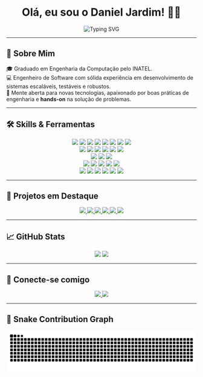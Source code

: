<h1 align="center">Olá, eu sou o Daniel Jardim! 👨‍💻</h1>

<p align="center">
  <img src="https://readme-typing-svg.herokuapp.com?color=F7F7F7&center=true&vCenter=true&lines=Software+Engineer;Backend+Developer;Problem+Solver;Lifelong+Learner" alt="Typing SVG" />
</p>

---

## 🚀 Sobre Mim

🎓 Graduado em Engenharia da Computação pelo INATEL.  
💻 Engenheiro de Software com sólida experiência em desenvolvimento de sistemas escaláveis, testáveis e robustos.  
🧩 Mente aberta para novas tecnologias, apaixonado por boas práticas de engenharia e **hands-on** na solução de problemas.

---

## 🛠️ Skills & Ferramentas

<div align="center">
  
  <!-- Linguagens -->
  <img src="https://img.shields.io/badge/JavaScript-F7DF1E?style=for-the-badge&logo=javascript&logoColor=black" />
  <img src="https://img.shields.io/badge/TypeScript-3178C6?style=for-the-badge&logo=typescript&logoColor=white" />
  <img src="https://img.shields.io/badge/Java-007396?style=for-the-badge&logo=java&logoColor=white" />
  <img src="https://img.shields.io/badge/C-00599C?style=for-the-badge&logo=c&logoColor=white" />
  <img src="https://img.shields.io/badge/C++-00599C?style=for-the-badge&logo=cplusplus&logoColor=white" />
  <img src="https://img.shields.io/badge/Python-3776AB?style=for-the-badge&logo=python&logoColor=white" />
  <img src="https://img.shields.io/badge/HTML5-E34F26?style=for-the-badge&logo=html5&logoColor=white" />
  <img src="https://img.shields.io/badge/CSS3-1572B6?style=for-the-badge&logo=css3&logoColor=white" />
  
  <br/>
  
  <!-- Frameworks Backend -->
  <img src="https://img.shields.io/badge/Node.js-339933?style=for-the-badge&logo=nodedotjs&logoColor=white" />
  <img src="https://img.shields.io/badge/Express.js-000000?style=for-the-badge&logo=express&logoColor=white" />
  <img src="https://img.shields.io/badge/NestJS-E0234E?style=for-the-badge&logo=nestjs&logoColor=white" />
  <img src="https://img.shields.io/badge/Fastify-000000?style=for-the-badge&logo=fastify&logoColor=white" />
  <img src="https://img.shields.io/badge/Spring-6DB33F?style=for-the-badge&logo=spring&logoColor=white" />
  <img src="https://img.shields.io/badge/Spring%20Boot-6DB33F?style=for-the-badge&logo=springboot&logoColor=white" />
  
  <br/>
  
  <!-- Frameworks Frontend -->
  <img src="https://img.shields.io/badge/React-61DAFB?style=for-the-badge&logo=react&logoColor=black" />
  <img src="https://img.shields.io/badge/Vue.js-4FC08D?style=for-the-badge&logo=vue.js&logoColor=white" />
  <img src="https://img.shields.io/badge/Angular-DD0031?style=for-the-badge&logo=angular&logoColor=white" />

  <br/>
  
  <!-- Bancos de Dados -->
  <img src="https://img.shields.io/badge/MySQL-4479A1?style=for-the-badge&logo=mysql&logoColor=white" />
  <img src="https://img.shields.io/badge/PostgreSQL-4169E1?style=for-the-badge&logo=postgresql&logoColor=white" />
  <img src="https://img.shields.io/badge/MongoDB-47A248?style=for-the-badge&logo=mongodb&logoColor=white" />
  <img src="https://img.shields.io/badge/Neo4j-008CC1?style=for-the-badge&logo=neo4j&logoColor=white" />
  <img src="https://img.shields.io/badge/Cassandra-1287B1?style=for-the-badge&logo=apache-cassandra&logoColor=white" />

  <br/>
  
  <!-- Outras Tecnologias -->
  <img src="https://img.shields.io/badge/AWS-232F3E?style=for-the-badge&logo=amazonaws&logoColor=white" />
  <img src="https://img.shields.io/badge/Docker-2496ED?style=for-the-badge&logo=docker&logoColor=white" />
  <img src="https://img.shields.io/badge/Kubernetes-326CE5?style=for-the-badge&logo=kubernetes&logoColor=white" />
  <img src="https://img.shields.io/badge/Git-F05032?style=for-the-badge&logo=git&logoColor=white" />
  <img src="https://img.shields.io/badge/Jest-C21325?style=for-the-badge&logo=jest&logoColor=white" />
  <img src="https://img.shields.io/badge/JUnit-25A162?style=for-the-badge&logo=junit5&logoColor=white" />
  
</div>

---

## 🌟 Projetos em Destaque

<div align="center">

<a href="https://github.com/DanielJardiim/trampay-backend" target="_blank">
  <img src="https://github-readme-stats.vercel.app/api/pin/?username=DanielJardiim&repo=trampay-backend&theme=github_dark" width="400"/>
</a>

<a href="https://github.com/DanielJardiim/trampay-frontend" target="_blank">
  <img src="https://github-readme-stats.vercel.app/api/pin/?username=DanielJardiim&repo=trampay-frontend&theme=github_dark" width="400"/>
</a>

<a href="https://github.com/DanielJardiim/backend-bancodesangue" target="_blank">
  <img src="https://github-readme-stats.vercel.app/api/pin/?username=DanielJardiim&repo=backend-bancodesangue&theme=github_dark" width="400"/>
</a>

<a href="https://github.com/DanielJardiim/customer-management-system" target="_blank">
  <img src="https://github-readme-stats.vercel.app/api/pin/?username=DanielJardiim&repo=customer-management-system&theme=github_dark" width="400"/>
</a>

<a href="https://github.com/DanielJardiim/nestjs-clean-arch" target="_blank">
  <img src="https://github-readme-stats.vercel.app/api/pin/?username=DanielJardiim&repo=nestjs-clean-arch&theme=github_dark" width="400"/>
</a>

<a href="https://github.com/DanielJardiim/SD_DanielJardim" target="_blank">
  <img src="https://github-readme-stats.vercel.app/api/pin/?username=DanielJardiim&repo=SD_DanielJardim&theme=github_dark" width="400"/>
</a>

</div>

---

## 📈 GitHub Stats

<div align="center">
  <img height="180em" src="https://github-readme-stats.vercel.app/api?username=DanielJardiim&show_icons=true&theme=github_dark&include_all_commits=true&count_private=true"/>
  <img height="180em" src="https://github-readme-stats.vercel.app/api/top-langs/?username=DanielJardiim&layout=compact&langs_count=8&theme=github_dark"/>
</div>

---

## 🔗 Conecte-se comigo

<div align="center">
  <a href="https://www.linkedin.com/in/daniel-jardim-nunes" target="_blank">
    <img src="https://img.shields.io/badge/-LinkedIn-%230077B5?style=for-the-badge&logo=linkedin&logoColor=white"/>
  </a>
  <a href="mailto:jn_dani@outlook.com" target="_blank">
    <img src="https://img.shields.io/badge/-Email-%231DA1F2?style=for-the-badge&logo=microsoft-outlook&logoColor=white"/>
  </a>
</div>

---

## 🐍 Snake Contribution Graph

<p align="center">
  <img src="https://raw.githubusercontent.com/DanielJardiim/DanielJardiim/output/github-contribution-grid-snake.svg" alt="Snake animation" />
</p>



